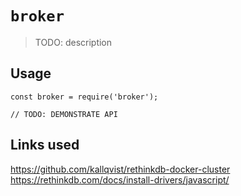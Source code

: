 # `broker`

> TODO: description

## Usage

```
const broker = require('broker');

// TODO: DEMONSTRATE API
```

## Links used

https://github.com/kallqvist/rethinkdb-docker-cluster
https://rethinkdb.com/docs/install-drivers/javascript/

